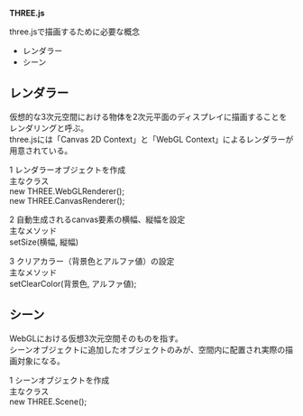 **THREE.js**

three.jsで描画するために必要な概念

* レンダラー
* シーン

## レンダラー
仮想的な3次元空間における物体を2次元平面のディスプレイに描画することをレンダリングと呼ぶ。  
three.jsには「Canvas 2D Context」と「WebGL Context」によるレンダラーが用意されている。


1 レンダラーオブジェクトを作成  
    主なクラス  
        new THREE.WebGLRenderer();  
        new THREE.CanvasRenderer();  

2 自動生成されるcanvas要素の横幅、縦幅を設定  
    主なメソッド  
        setSize(横幅, 縦幅)

3 クリアカラー（背景色とアルファ値）の設定  
 主なメソッド  
  setClearColor(背景色, アルファ値);


## シーン
WebGLにおける仮想3次元空間そのものを指す。  
シーンオブジェクトに追加したオブジェクトのみが、空間内に配置され実際の描画対象になる。


1 シーンオブジェクトを作成  
 主なクラス  
  new THREE.Scene(); 
